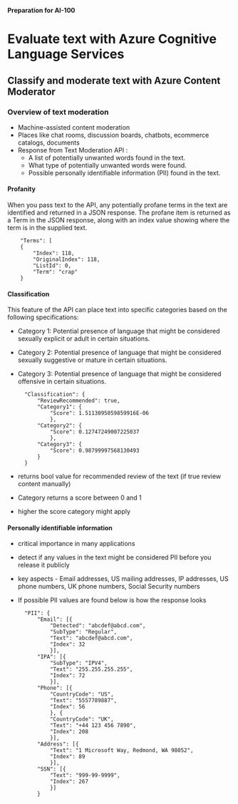 **Preparation for AI-100**

# Evaluate text with Azure Cognitive Language Services

## Classify and moderate text with Azure Content Moderator

### Overview of text moderation
- Machine-assisted content moderation
- Places like chat rooms, discussion boards, chatbots, ecommerce catalogs, documents
- Response from Text Moderation API :
	- A list of potentially unwanted words found in the text.
	- What type of potentially unwanted words were found.
	- Possible personally identifiable information (PII) found in the text.

#### Profanity
When you pass text to the API, any potentially profane terms in the text are identified and returned in a JSON response. The profane item is returned as a Term in the JSON response, along with an index value showing where the term is in the supplied text.

        "Terms": [
        {
            "Index": 118,
            "OriginalIndex": 118,
            "ListId": 0,
            "Term": "crap"
        }

#### Classification
This feature of the API can place text into specific categories based on the following specifications:
- Category 1: Potential presence of language that might be considered sexually explicit or adult in certain situations.
- Category 2: Potential presence of language that might be considered sexually suggestive or mature in certain situations.
- Category 3: Potential presence of language that might be considered offensive in certain situations.

        "Classification": {
            "ReviewRecommended": true,
            "Category1": {
                "Score": 1.5113095059859916E-06
                },
            "Category2": {
                "Score": 0.12747249007225037
                },
            "Category3": {
                "Score": 0.98799997568130493
            }
        }
        
- returns bool value for recommended review of the text (if true review content manually)
- Category returns a score between 0 and 1
- higher the score category might apply

#### Personally identifiable information
- critical importance in many applications
- detect if any values in the text might be considered PII before you release it publicly
- key aspects - Email addresses, US mailing addresses, IP addresses, US phone numbers, UK phone numbers, Social Security numbers
- If possible PII values are found below is how the response looks

        "PII": {
            "Email": [{
                "Detected": "abcdef@abcd.com",
                "SubType": "Regular",
                "Text": "abcdef@abcd.com",
                "Index": 32
                }],
            "IPA": [{
                "SubType": "IPV4",
                "Text": "255.255.255.255",
                "Index": 72
                }],
            "Phone": [{
                "CountryCode": "US",
                "Text": "5557789887",
                "Index": 56
                }, {
                "CountryCode": "UK",
                "Text": "+44 123 456 7890",
                "Index": 208
                }],
            "Address": [{
                "Text": "1 Microsoft Way, Redmond, WA 98052",
                "Index": 89
                }],
            "SSN": [{
                "Text": "999-99-9999",
                "Index": 267
                }]
            }
